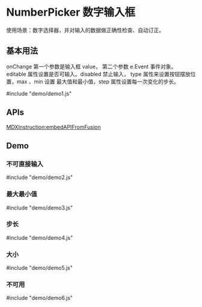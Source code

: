 # NumberPicker 数字输入框

使用场景：数字选择器，并对输入的数据做正确性检查、自动订正。


## 基本用法

onChange 第一个参数是输入框 value， 第二个参数 e.Event 事件对象。editable 属性设置是否可输入。disabled 禁止输入， type 属性来设置按钮摆放位置，max 、min 设置 最大值和最小值，step 属性设置每一次变化的步长。

#include "demo/demo1.js"


## APIs

[MDXInstruction:embedAPIFromFusion](https://github.com/alibaba-fusion/next/blob/master/docs/number-picker/index.md)

## Demo

### 不可直接输入

#include "demo/demo2.js"

### 最大最小值

#include "demo/demo3.js"

### 步长

#include "demo/demo4.js"

### 大小

#include "demo/demo5.js"

### 不可用

#include "demo/demo6.js"
 
